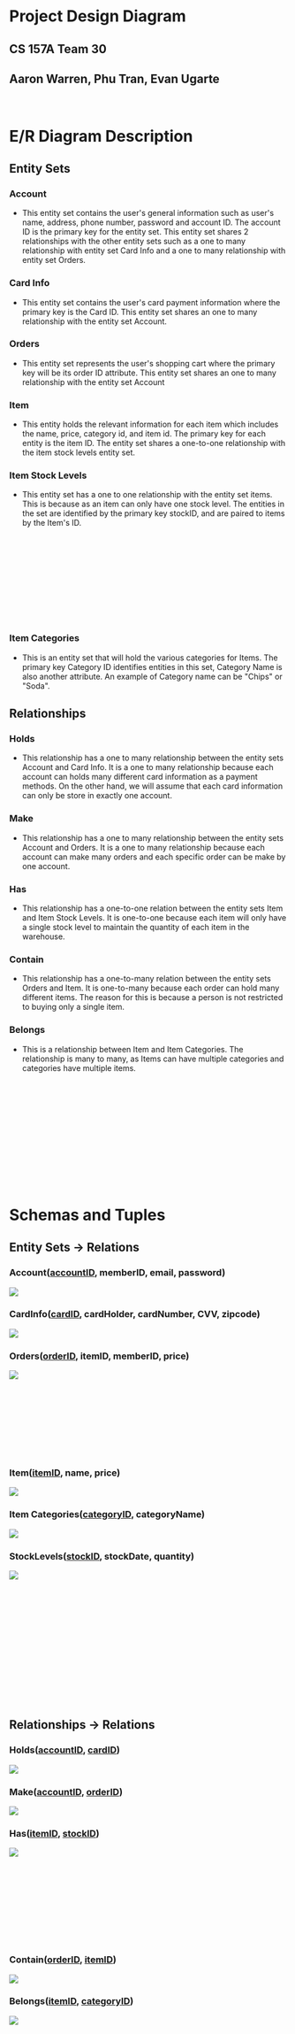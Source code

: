 # Project Design Diagram
## CS 157A Team 30
## Aaron Warren, Phu Tran, Evan Ugarte

<br/>

# E/R Diagram Description
## Entity Sets

### Account
- This entity set contains the user's general information such as user's name, address, phone number, password and account ID. The account ID is the primary key for the entity set. This entity set shares 2 relationships with the other entity sets such as a one to many relationship with entity set Card Info and a one to many relationship with entity set Orders.

### Card Info
- This entity set contains the user's card payment information where the primary key is the Card ID. This entity set shares an one to many relationship with the entity set Account.

### Orders
- This entity set represents the user's shopping cart where the primary key will be its order ID attribute. This entity set shares an one to many relationship with the entity set Account

### Item
- This entity holds the relevant information for each item which includes the name, price, category id, and item id. The primary key for each entity is the item ID. The entity set shares a one-to-one relationship with the item stock levels entity set.

### Item Stock Levels
- This entity set has a one to one relationship with the entity set items. This is because as an item can only have one stock level. The entities in the set are identified by the primary key stockID, and are paired to items by the Item's ID.

<br/>
<br/>
<br/>
<br/>
<br/>
<br/>
<br/>
<br/>
<br/>

### Item Categories
- This is an entity set that will hold the various categories for Items. The primary key Category ID identifies entities in this set, Category Name is also another attribute. An example of Category name can be "Chips" or "Soda".

## Relationships

### Holds
- This relationship has a one to many relationship between the entity sets Account and Card Info. It is a one to many relationship because each account can holds many different card information as a payment methods. On the other hand, we will assume that each card information can only be store in exactly one account.

### Make
- This relationship has a one to many relationship between the entity sets Account and Orders. It is a one to many relationship because each account can make many orders and each specific order can be make by one account.

### Has
- This relationship has a one-to-one relation between the entity sets Item and Item Stock Levels. It is one-to-one because each item will only have a single stock level to maintain the quantity of each item in the warehouse.

### Contain
- This relationship has a one-to-many relation between the entity sets Orders and Item. It is one-to-many because each order can hold many different items. The reason for this is because a person is not restricted to buying only a single item.

### Belongs
- This is a relationship between Item and Item Categories. The relationship is many to many, as Items can have multiple categories and categories have multiple items.
<br/>
<br/>
<br/>
<br/>
<br/>
<br/>
<br/>
<br/>
<br/>
<br/>
<br/>

# Schemas and Tuples
## Entity Sets -> Relations
### Account(<u>accountID</u>, memberID, email, password)
<img src="../project_diagram/Tables/Accounts.png" />

### CardInfo(<u>cardID</u>, cardHolder, cardNumber, CVV, zipcode)
<img src="../project_diagram/Tables/CardInfo.png" />

### Orders(<u>orderID</u>, itemID, memberID, price)
<img src="../project_diagram/Tables/Orders.png" />

<br/>
<br/>
<br/>
<br/>
<br/>
<br/>
<br/>
<br/>
<br/>

### Item(<u>itemID</u>, name, price)
<img src="../project_diagram/Tables/Item.png" />

### Item Categories(<u>categoryID</u>, categoryName)
<img src="../project_diagram/Tables/Categories.png" />

### StockLevels(<u>stockID</u>, stockDate, quantity)
<img src="../project_diagram/Tables/StockLevels.png" />


<br/>
<br/>
<br/>
<br/>
<br/>
<br/>
<br/>
<br/>
<br/>
<br/>
<br/>
<br/>
<br/>
<br/>

## Relationships -> Relations
### Holds(<u>accountID</u>, <u>cardID</u>)
<img src="../project_diagram/Tables/holds.png" />

### Make(<u>accountID</u>, <u>orderID</u>)
<img src="../project_diagram/Tables/make.png" />

### Has(<u>itemID</u>, <u>stockID</u>)
<img src="../project_diagram/Tables/has.png" />

<br/>
<br/>
<br/>
<br/>
<br/>
<br/>
<br/>
<br/>
<br/>
<br/>

### Contain(<u>orderID</u>, <u>itemID</u>)
<img src="../project_diagram/Tables/contain.png" />

### Belongs(<u>itemID</u>, <u>categoryID</u>)
<img src="../project_diagram/Tables/belongs.png" />



<br/>
<br/>
<br/>
<br/>
<br/>
<br/>
<br/>
<br/>
<br/>
<br/>
<br/>
<br/>
<br/>
<br/>
<br/>
<br/>
<br/>
<br/>
<br/>
<br/>
<br/>
<br/>
<br/>
<br/>
<br/>
<br/>
<br/>
<br/>
<br/>
<br/>
<br/>
<br/>
<br/>
<br/>
<br/>
<br/>
<br/>
<img src="ERD Proposal Diagram V2.png" style="transform:rotate(90deg)"/>